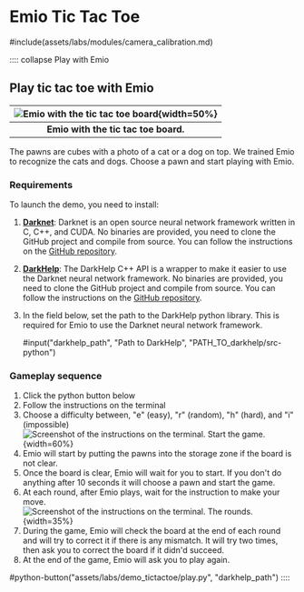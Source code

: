 # Emio Tic Tac Toe

<!-- Camera Calibration -->
#include(assets/labs/modules/camera_calibration.md)

:::: collapse Play with Emio
## Play tic tac toe with Emio


|![Emio with the tic tac toe board](assets/labs/demo_tictactoe/data/images/tictactoe.png){width=50%}|
|:--------------------------------------------------------------------:|
|**Emio with the tic tac toe board.**                               |

The pawns are cubes with a photo of a cat or a dog on top. We trained Emio to recognize the cats and dogs. 
Choose a pawn and start playing with Emio.  

### Requirements

To launch the demo, you need to install: 

1. [**Darknet**](https://github.com/hank-ai/darknet): Darknet is an open source neural network framework written in C, C++, and CUDA. No binaries are provided, you need to clone the GitHub project and compile from source. You can follow the instructions on the [GitHub repository](https://github.com/hank-ai/darknet).
2. [**DarkHelp**](https://github.com/stephanecharette/DarkHelp): The DarkHelp C++ API is a wrapper to make it easier to use the Darknet neural network framework. No binaries are provided, you need to clone the GitHub project and compile from source. You can follow the instructions on the [GitHub repository](https://github.com/stephanecharette/DarkHelp).
3. In the field below, set the path to the DarkHelp python library. This is required for Emio to use the Darknet neural network framework.

    #input("darkhelp_path", "Path to DarkHelp", "PATH_TO_darkhelp/src-python")

### Gameplay sequence

1. Click the python button below 
2. Follow the instructions on the terminal
3. Choose a difficulty between, "e" (easy), "r" (random), "h" (hard), and "i" (impossible)  
    ![Screenshot of the instructions on the terminal. Start the game.](assets/labs/demo_tictactoe/data/images/instructions.png){width=60%}
4. Emio will start by putting the pawns into the storage zone if the board is not clear.  
5. Once the board is clear, Emio will wait for you to start. If you don't do anything after 10 seconds it will choose a pawn and start the game.
6. At each round, after Emio plays, wait for the instruction to make your move.   
    ![Screenshot of the instructions on the terminal. The rounds.](assets/labs/demo_tictactoe/data/images/roundsInstructions.png){width=35%}  
7. During the game, Emio will check the board at the end of each round and will try to correct it if there is any mismatch. It will try two times, then ask you to correct the board if it didn'd succeed. 
8. At the end of the game, Emio will ask you to play again.

#python-button("assets/labs/demo_tictactoe/play.py", "darkhelp_path")
::::